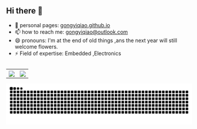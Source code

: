 ## Hi there 👋
<!--
**GongYiqiao/GongYiqiao** is a ✨ _special_ ✨ repository because its `README.md` (this file) appears on your GitHub profile.

Here are some ideas to get you started:

- 🔭 I’m currently working on ...
- 🌱 I’m currently learning ...
- 👯 I’m looking to collaborate on ...
- 🤔 I’m looking for help with ...
- 💬 Ask me about ...
- 📫 How to reach me: ...
- 😄 Pronouns: ...
- ⚡ Fun fact: ...
-->

- 📑 personal pages: [gongyiqiao.github.io](https://gongyiqiao.github.io/) 
- 📫 how to reach me: gongyiqiao@outlook.com
- 😄 pronouns: I'm at the end of old things ,ans the next year will still welcome flowers.
- ⚡ Field of expertise: Embedded ,Electronics

<table cellspacing="0" cellpadding="0" align="left">
  <tr align="center" valign="middle">
    <td><img align="center" src="https://github-readme-stats.vercel.app/api?username=GongYiqiao&show_icons=true&count_private=true&hide=contribs&theme=graywhite"></td>
    <td><img align="center" src="https://github-readme-stats.vercel.app/api/top-langs/?username=GongYiqiao&langs_count=8&hide=html,css,scss,vue&layout=compact&theme=graywhite"></td>
  </tr>
</table>
<picture align="left">
  <source media="(prefers-color-scheme: dark)" srcset="https://raw.githubusercontent.com/MartinRepo/MartinRepo/output/github-contribution-grid-snake-dark.svg">
  <source media="(prefers-color-scheme: light)" srcset="https://raw.githubusercontent.com/MartinRepo/MartinRepo/output/github-contribution-grid-snake.svg">
  <img alt="github contribution grid snake animation" src="https://raw.githubusercontent.com/MartinRepo/MartinRepo/output/github-contribution-grid-snake.svg">
</picture>


